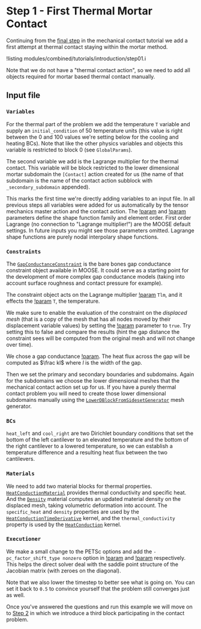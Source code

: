 # Step 1 - First Thermal Mortar Contact

Continuing from the [final step](contact/tutorials/introduction/step02.md) in
the mechanical contact tutorial we add a first attempt at thermal contact
staying within the mortar method.

!listing modules/combined/tutorials/introduction/step01.i

Note that we do not have a "thermal contact action", so we need to add all
objects required for mortar based thermal contact manually.

## Input file

### `Variables`

For the thermal part of the problem we add the temperature `T` variable and supply an
`initial_condition` of 50 temperature units (this value is right between the 0
and 100 values we're setting below for the cooling and heating BCs). Note that
like the other physics variables and objects this variable is restricted to
block 0 (see `GlobalParams`).

The second variable we add is the Lagrange multiplier for the thermal contact.
This variable will be block restricted to the lower dimensional mortar subdomain
the `[Contact]` action created for us (the name of that subdomain is the name of
the contact action subblock with `_secondary_subdomain` appended).

This marks the first time we're directly adding variables to an input file. In
all previous steps all variables were added for us automatically by the tensor
mechanics master action and the contact action. The [!param](/Variables/MooseVariable/family)
and [!param](/Variables/MooseVariable/order) parameters define the shape function
family and element order. First order Lagrange (no connection to "Lagrange multiplier!")
are the MOOSE default settings. In future inputs you might see those parameters
omitted. Lagrange shape functions are purely nodal interpolary shape functions.

### `Constraints`

The [`GapConductanceConstraint`](GapConductanceConstraint.md) is the bare bones
gap conductance constraint object available in MOOSE. It could serve as a
starting point for the development of more complex gap conductance models
(taking into account surface roughness and contact pressure for example).

The constraint object acts on the Lagrange multiplier
[!param](/Constraints/GapConductanceConstraint/variable) `Tlm`, and it effects
the [!param](/Constraints/GapConductanceConstraint/secondary_variable) `T`, the
temperature.

We make sure to enable the evaluation of the constraint on the *displaced mesh*
(that is a copy of the mesh that has all nodes moved by their displacement
variable values) by setting the
[!param](/Constraints/GapConductanceConstraint/use_displaced_mesh) parameter to
`true`. Try setting this to false and compare the results (hint the gap distance
the constraint sees will be computed from the original mesh and will not change
over time).

We chose a gap conductance [!param](/Constraints/GapConductanceConstraint/k).
The heat flux across the gap will be computed as $\frac kl$ where $l$ is the
width of the gap.

Then we set the primary and secondary boundaries and subdomains. Again for the
subdomains we choose the lower dimensional meshes that the mechanical contact
action set up for us. If you have a purely thermal contact problem you will need
to create those lower dimensional subdomains manually using the
[`LowerDBlockFromSidesetGenerator`](LowerDBlockFromSidesetGenerator.md) mesh
generator.

### `BCs`

`heat_left` and `cool_right` are two Dirichlet boundary conditions that set the
bottom of the left cantilever to an elevated temperature and the bottom of the
right cantilever to a lowered temperature, so we can establish a temperature
difference and a resulting heat flux between the two cantilevers.

### `Materials`

We need to add two material blocks for thermal properties.
[`HeatConductionMaterial`](HeatConductionMaterial.md) provides thermal
conductivity and specific heat. And the [`Density`](Density.md) material
computes an updated material density on the displaced mesh, taking volumetric
deformation into account. The `specific_heat` and `density` properties are used
by the [`HeatConductionTimeDerivative`](HeatConductionTimeDerivative.md) kernel,
and the `thermal_conductivity` property is used by the
[`HeatConduction`](HeatConduction.md) kernel.

### `Executioner`

We make a small change to the PETSc options and add the `-pc_factor_shift_type
nonzero` option in  [!param](/Executioner/Transient/petsc_options_iname) and
[!param](/Executioner/Transient/petsc_options_value) respectively. This helps
the direct solver deal with the saddle point structure of the Jacobian matrix
(with zeroes on the diagonal).

Note that we also lower the timestep to better see what is going on. You can set
it back to `0.5` to convince yourself that the problem still converges just as
well.

Once you've answered the questions and run this example we will move on to
[Step 2](combined/tutorials/introduction/step02.md) in which we introduce
a third block participating in the contact problem.
